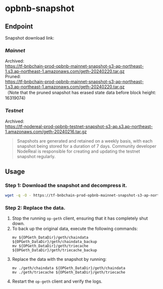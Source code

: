 # opbnb-snapshot

## Endpoint

Snapshot download link:
### *Mainnet*
Archived:  
https://tf-bnbchain-prod-opbnb-mainnet-snapshot-s3-ap-northeast-1.s3.ap-northeast-1.amazonaws.com/geth-20240220.tar.gz  
Pruned:  
https://tf-bnbchain-prod-opbnb-mainnet-snapshot-s3-ap-northeast-1.s3.ap-northeast-1.amazonaws.com/geth-20240220.tar.gz  
（Note that the pruned snapshot has erased state data before block height: 16319074)

### *Testnet*
Archived:  
https://tf-nodereal-prod-opbnb-testnet-snapshot-s3-ap.s3.ap-northeast-1.amazonaws.com/geth-20240216.tar.gz


> Snapshots are generated and retained on a weekly basis, with each snapshot being stored for a duration of 7 days. Community developer NodeReal is responsible for creating and updating the testnet snapshot regularly.

## Usage

### Step 1: Download the snapshot and decompress it.

```bash
wget -q -O - https://tf-bnbchain-prod-opbnb-mainnet-snapshot-s3-ap-northeast-1.s3.ap-northeast-1.amazonaws.com/geth-20231012.tar.gz | tar -xvf -
```

### Step 2: Replace the data.

1. Stop the running `op-geth` client, ensuring that it has completely shut down.
2. To back up the original data, execute the following commands:
    ```
    mv ${OPGeth_DataDir}/geth/chaindata ${OPGeth_DataDir}/geth/chaindata_backup
    mv ${OPGeth_DataDir}/geth/triecache ${OPGeth_DataDir}/geth/triecache_backup
    ```
3. Replace the data with the snapshot by running:
    ```
    mv ./geth/chaindata ${OPGeth_DataDir}/geth/chaindata
    mv ./geth/triecache ${OPGeth_DataDir}/geth/triecache
    ```
4. Restart the `op-geth` client and verify the logs.
